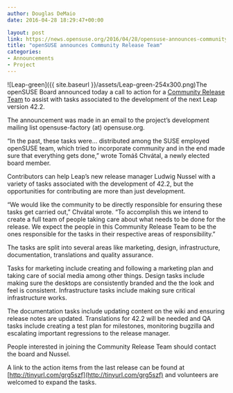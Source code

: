 ```yaml
---
author: Douglas DeMaio
date: 2016-04-28 18:29:47+00:00

layout: post
link: https://news.opensuse.org/2016/04/28/opensuse-announces-community-release-team/
title: "openSUSE announces Community Release Team"
categories:
- Announcements
- Project
---
```

![Leap-green]({{ site.baseurl }}/assets/Leap-green-254x300.png)The openSUSE Board announced today a call to action for a [Community Release Team](https://lists.opensuse.org/opensuse-factory/2016-04/msg00536.html) to assist with tasks associated to the development of the next Leap version 42.2.

The announcement was made in an email to the project’s development mailing list opensuse-factory (at) opensuse.org.

“In the past, these tasks were… distributed among the SUSE employed openSUSE team, which tried to incorporate community and in the end made sure that everything gets done,” wrote Tomáš Chvátal, a newly elected board member.

Contributors can help Leap’s new release manager Ludwig Nussel with a variety of tasks associated with the development of 42.2, but the opportunities for contributing are more than just development.

“We would like the community to be directly responsible for ensuring these tasks get carried out,” Chvátal wrote. “To accomplish this we intend to create a full team of people taking care about what needs to be done for the release. We expect the people in this Community Release Team to be the ones responsible for the tasks in their respective areas of responsibility.”

The tasks are split into several areas like marketing, design, infrastructure, documentation, translations and quality assurance.

Tasks for marketing include creating and following a marketing plan and taking care of social media among other things. Design tasks include making sure the desktops are consistently branded and the the look and feel is consistent. Infrastructure tasks include making sure critical infrastructure works.

The documentation tasks include updating content on the wiki and ensuring release notes are updated. Translations for 42.2 will be needed and QA tasks include creating a test plan for milestones, monitoring bugzilla and escalating important regressions to the release manager.

People interested in joining the Community Release Team should contact the board and Nussel.

A link to the action items from the last release can be found at [http://tinyurl.com/grg5szf](http://tinyurl.com/grg5szf) and volunteers are welcomed to expand the tasks.		
